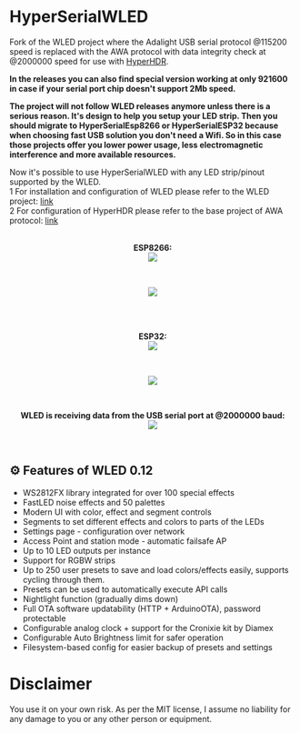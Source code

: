 # HyperSerialWLED
Fork of the WLED project where the Adalight USB serial protocol @115200 speed is replaced with the AWA protocol with data integrity check at @2000000 speed for use with [HyperHDR](https://github.com/awawa-dev/HyperHDR).<br/>
  
**In the releases you can also find special version working at only 921600 in case if your serial port chip doesn't support 2Mb speed.**  
  
**The project will not follow WLED releases anymore unless there is a serious reason. It's design to help you setup your LED strip. Then you should migrate to HyperSerialEsp8266 or HyperSerialESP32 because when choosing fast USB solution you don't need a Wifi. So in this case those projects offer you lower power usage, less electromagnetic interference and more available resources.**

Now it's possible to use HyperSerialWLED with any LED strip/pinout supported by the WLED.  
1 For installation and configuration of WLED please refer to the WLED project: [link](https://github.com/Aircoookie/WLED)<br/>
2 For configuration of HyperHDR please refer to the base project of AWA protocol: [link](https://github.com/awawa-dev/HyperSerialEsp8266)<br/><br/>

<p align="center"> <b>ESP8266:</b><br/><img src="https://i.postimg.cc/CdT7hsG6/esp8266-flashing.jpg"/></p><br/>
<p align="center"> <img src="https://i.postimg.cc/C5fJpQqq/esp8266working.jpg"/></p><br/><br/>

<p align="center"> <b>ESP32:</b><br/><img src="https://i.postimg.cc/dQrq3JrZ/esp32.jpg"/></p><br/>
<p align="center"> <img src="https://i.postimg.cc/1XrhH5rW/esp2.jpg"/></p><br/>

<p align="center"> <b>WLED is receiving data from the USB serial port at @2000000 baud:</b><br/><img src="https://i.postimg.cc/76RXckf4/esp-rec.jpg"/></p><br/>

## ⚙️ Features of WLED 0.12
- WS2812FX library integrated for over 100 special effects  
- FastLED noise effects and 50 palettes  
- Modern UI with color, effect and segment controls  
- Segments to set different effects and colors to parts of the LEDs  
- Settings page - configuration over network  
- Access Point and station mode - automatic failsafe AP  
- Up to 10 LED outputs per instance
- Support for RGBW strips  
- Up to 250 user presets to save and load colors/effects easily, supports cycling through them.  
- Presets can be used to automatically execute API calls  
- Nightlight function (gradually dims down)  
- Full OTA software updatability (HTTP + ArduinoOTA), password protectable  
- Configurable analog clock + support for the Cronixie kit by Diamex  
- Configurable Auto Brightness limit for safer operation  
- Filesystem-based config for easier backup of presets and settings  

# Disclaimer
You use it on your own risk. As per the MIT license, I assume no liability for any damage to you or any other person or equipment.
